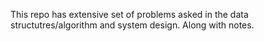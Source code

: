 This repo has extensive set of problems asked in the data structutres/algorithm and system design. Along with notes. 
